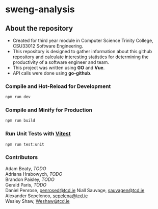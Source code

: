 # sweng-analysis

## About the repository 

* Created for third year module in Computer Science Trinity College, CSU33012 Software Engineering.
* This repository is designed to gather information about this github repository and calculate 
  interesting statistics for determining the productivity of a software engineer and team.
* This project was written using **GO** and **Vue**.
* API calls were done using **go-github**.

### Compile and Hot-Reload for Development

```sh
npm run dev
```

### Compile and Minify for Production

```sh
npm run build
```

### Run Unit Tests with [Vitest](https://vitest.dev/)

```sh
npm run test:unit
```

### Contributors

Adam Beaty, *TODO*  
Adriana Hrabowych, *TODO*  
Brandon Paisley, *TODO*  
Gerald Paris, *TODO*     
Daniel Penrose, penrosed@tcd.ie
Niall Sauvage, sauvagen@tcd.ie    
Alexander Sepelenco, sepelena@tcd.ie    
Wesley Shaw, Weshaw@tcd.ie

